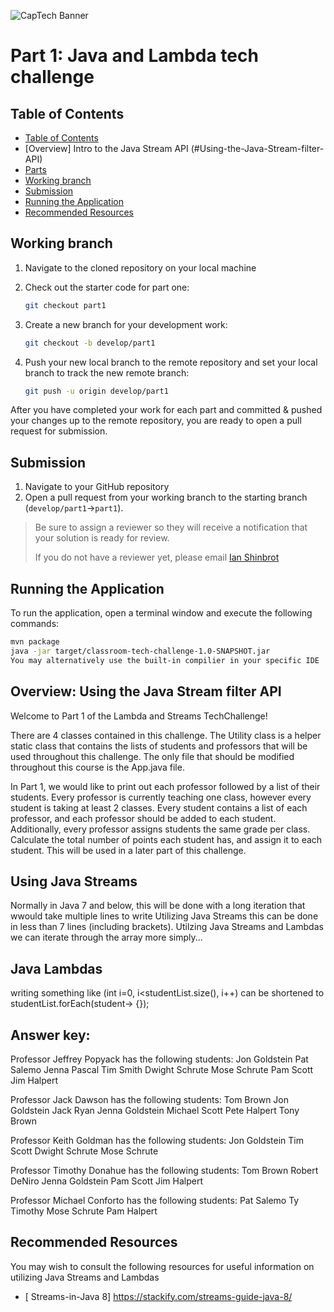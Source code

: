 ![CapTech Banner](https://github.com/captechconsulting/springboot-techchallenge/blob/part0/src/main/resources/images/CaptechLogo.png)

# Part 1: Java and Lambda tech challenge

## Table of Contents

- [Table of Contents](#table-of-contents)
- [Overview] Intro to the Java Stream API (#Using-the-Java-Stream-filter-API)
- [Parts](#parts)
- [Working branch](#working-branch)
- [Submission](#submission)
- [Running the Application](#running-the-application)
- [Recommended Resources](#recommended-resources)


## Working branch

1. Navigate to the cloned repository on your local machine
1. Check out the starter code for part one:

    ```bash
    git checkout part1
    ```

1. Create a new branch for your development work:

    ```bash
    git checkout -b develop/part1
    ```

1. Push your new local branch to the remote repository and set your local branch to track the new remote branch:

    ```bash
    git push -u origin develop/part1
    ```

After you have completed your work for each part and committed & pushed your changes up to the remote repository, you
are ready to open a pull request for submission.

## Submission

1. Navigate to your GitHub repository
1. Open a pull request from your working branch to the starting branch (`develop/part1`&rarr;`part1`).

> Be sure to assign a reviewer so they will receive a notification that your solution is ready for review.
>
> If you do not have a reviewer yet, please email [Ian Shinbrot](mailto:ishinbrot@captechconsulting.com)


## Running the Application

To run the application, open a terminal window and execute the following commands:

```bash
mvn package
java -jar target/classroom-tech-challenge-1.0-SNAPSHOT.jar
You may alternatively use the built-in compilier in your specific IDE
```


## Overview: Using the Java Stream filter API

Welcome to Part 1 of the Lambda and Streams TechChallenge!

There are 4 classes contained in this challenge. The Utility class is a helper static class that contains the lists of students and professors that will be used throughout this challenge.
The only file that should be modified throughout this course is the App.java file.

In Part 1, we would like to print out each professor followed by a list of their students.
Every professor is currently teaching one class, however every student is taking at least 2 classes.
Every student contains a list of each professor, and each professor should be added to each student.
Additionally, every professor assigns students the same grade per class.
Calculate the total number of points each student has, and assign it to each student. This will be used in a later part of this challenge.

## Using Java Streams
Normally in Java 7 and below, this will be done with a long iteration that wwould take multiple lines to write
Utilizing Java Streams this can be done in less than 7 lines (including brackets).
Utilzing Java Streams and Lambdas we can iterate through the array more simply...

## Java Lambdas 
writing something like (int i=0, i<studentList.size(), i++)
can be shortened to studentList.forEach(student-> {});


## Answer key:
Professor Jeffrey Popyack has the following students: Jon Goldstein
Pat Salemo
Jenna Pascal
Tim Smith
Dwight Schrute
Mose Schrute
Pam Scott
Jim Halpert

Professor Jack Dawson has the following students: Tom Brown
Jon Goldstein
Jack Ryan
Jenna Goldstein
Michael Scott
Pete Halpert
Tony Brown

Professor Keith Goldman has the following students: Jon Goldstein
Tim Scott
Dwight Schrute
Mose Schrute

Professor Timothy Donahue has the following students: Tom Brown
Robert DeNiro
Jenna Goldstein
Pam Scott
Jim Halpert

Professor Michael Conforto has the following students: Pat Salemo
Ty Timothy
Mose Schrute
Pam Halpert

## Recommended Resources

You may wish to consult the following resources for useful information on utilizing Java Streams and Lambdas

 - [ Streams-in-Java 8] https://stackify.com/streams-guide-java-8/